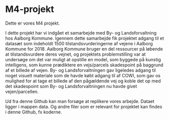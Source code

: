 # M4-projekt
 
Dette er vores M4 projekt.

I dette projekt har vi indgået et samarbejde med By- og Landsforvaltning hos Aalborg Kommune. Igennem dette samarbejde fik projektet adgang til et datasæt som indeholdt 1500 tilstandsvurderingerne af vejene i Aalborg Kommune for 2018. Aalborg Kommune bruger en del ressourcer på løbende at tilstandsvurdere deres vejnet, og projektets problemstilling var at undersøge om det var muligt at opstille en model, som byggede på kunstig intelligens, som kunne prædiktere en vejs/parcels skadespoint på baggrund af et billede af vejen. By- og Landsforvaltningen gav ligeledes adgang til noget visuelt materiale som de havde købt adgang til af COWI, som gav os mulighed for at tage et billede af den pågældende vej og koble det op med det skadespoint som By- og Landsforvaltningen nu havde givet vejen/parcellen. 

Ud fra denne Github kan man forsøge at replikere vores arbejde. Dataet ligger i mappen data. Og andre filer som er relevant for projektet kan findes i denne Github, fx koderne.     




